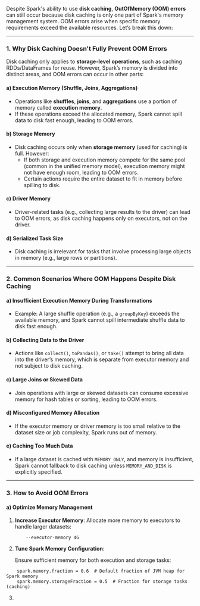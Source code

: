 Despite Spark's ability to use **disk caching**, **OutOfMemory (OOM) errors** can still occur because disk caching is only one part of Spark's memory management system. OOM errors arise when specific memory requirements exceed the available resources. Let’s break this down:

---

### **1. Why Disk Caching Doesn't Fully Prevent OOM Errors**

Disk caching only applies to **storage-level operations**, such as caching RDDs/DataFrames for reuse. However, Spark’s memory is divided into distinct areas, and OOM errors can occur in other parts:

#### **a) Execution Memory (Shuffle, Joins, Aggregations)**

- Operations like **shuffles**, **joins**, and **aggregations** use a portion of memory called **execution memory**.
- If these operations exceed the allocated memory, Spark cannot spill data to disk fast enough, leading to OOM errors.

#### **b) Storage Memory**

- Disk caching occurs only when **storage memory** (used for caching) is full. However:
    - If both storage and execution memory compete for the same pool (common in the unified memory model), execution memory might not have enough room, leading to OOM errors.
    - Certain actions require the entire dataset to fit in memory before spilling to disk.

#### **c) Driver Memory**

- Driver-related tasks (e.g., collecting large results to the driver) can lead to OOM errors, as disk caching happens only on executors, not on the driver.

#### **d) Serialized Task Size**

- Disk caching is irrelevant for tasks that involve processing large objects in memory (e.g., large rows or partitions).

---

### **2. Common Scenarios Where OOM Happens Despite Disk Caching**

#### **a) Insufficient Execution Memory During Transformations**

- Example: A large shuffle operation (e.g., a `groupByKey`) exceeds the available memory, and Spark cannot spill intermediate shuffle data to disk fast enough.

#### **b) Collecting Data to the Driver**

- Actions like `collect()`, `toPandas()`, or `take()` attempt to bring all data into the driver’s memory, which is separate from executor memory and not subject to disk caching.

#### **c) Large Joins or Skewed Data**

- Join operations with large or skewed datasets can consume excessive memory for hash tables or sorting, leading to OOM errors.

#### **d) Misconfigured Memory Allocation**

- If the executor memory or driver memory is too small relative to the dataset size or job complexity, Spark runs out of memory.

#### **e) Caching Too Much Data**

- If a large dataset is cached with `MEMORY_ONLY`, and memory is insufficient, Spark cannot fallback to disk caching unless `MEMORY_AND_DISK` is explicitly specified.

---

### **3. How to Avoid OOM Errors**

#### **a) Optimize Memory Management**

1. **Increase Executor Memory**: Allocate more memory to executors to handle larger datasets: 
   ```
	   --executor-memory 4G
	```
2. **Tune Spark Memory Configuration**:

	Ensure sufficient memory for both execution and storage tasks:
```
	spark.memory.fraction = 0.6  # Default fraction of JVM heap for Spark memory
	spark.memory.storageFraction = 0.5  # Fraction for storage tasks (caching)

```

3. 